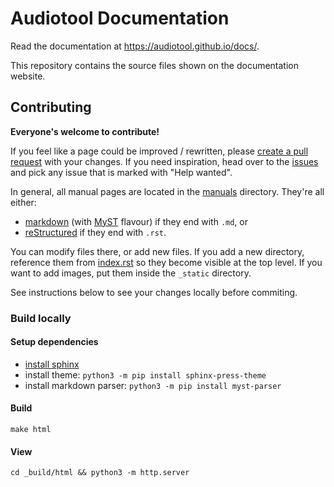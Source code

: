 # Audiotool Documentation

Read the documentation at https://audiotool.github.io/docs/.

This repository contains the source files shown on the documentation website.

## Contributing

**Everyone's welcome to contribute!** 

If you feel like a page could be improved / rewritten, please [create a pull request](https://docs.github.com/en/get-started/quickstart/contributing-to-projects) with your changes. If you need inspiration, head over to the [issues](https://github.com/audiotool/docs/issues) and pick any issue that is marked with "Help wanted".

In general, all manual pages are located in the [manuals](/manuals/) directory. They're all either:
* [markdown](https://github.com/adam-p/markdown-here/wiki/Markdown-Cheatsheet) (with [MyST](https://myst-parser.readthedocs.io/en/latest/syntax/typography.html#syntax-core) flavour) if they end with `.md`, or
*  [reStructured](https://www.sphinx-doc.org/en/master/usage/restructuredtext/basics.html) if they end with `.rst`.

You can modify files there, or add new files. If you add a new directory, reference them from [index.rst](/index.rst) so they become visible at the top level. If you want to add images, put them inside the `_static` directory.

See instructions below to see your changes locally before commiting. 

### Build locally

#### Setup dependencies

* [install sphinx](https://www.sphinx-doc.org/en/master/usage/installation.html)
* install theme: `python3 -m pip install sphinx-press-theme`
* install markdown parser: `python3 -m pip install myst-parser`

#### Build

```
make html
```

#### View

```
cd _build/html && python3 -m http.server
```